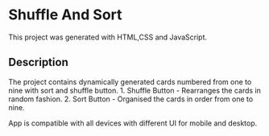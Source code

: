 # Shuffle And Sort

This project was generated with HTML,CSS and JavaScript.


## Description
The project contains dynamically generated cards numbered from one to nine with sort and shuffle button.
	1. Shuffle Button - Rearranges the cards in random fashion.
	2. Sort Button - Organised the cards in order from one to nine.
	
App is compatible with all devices with different UI for mobile and desktop.
